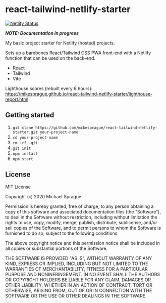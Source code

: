 # react-tailwind-netlify-starter

[![Netlify Status](https://api.netlify.com/api/v1/badges/538d34a9-928d-4e3a-813b-367e697aa6c1/deploy-status)](https://app.netlify.com/sites/react-tailwind-netlify-starter/deploys)

_**NOTE: Documentation in progress**_

My basic project starter for Netlify (hosted) projects.

Sets up a barebones React/Tailwind CSS PWA front-end with a Netlify function that can be used on the back-end.

- React
- Tailwind
- Vite

Lighthouse scores (rebuilt every 6 hours): <https://mikesprague.github.io/react-tailwind-netlify-starter/lighthouse-report.html>

## Getting started

1. `git clone https://github.com/mikesprague/react-tailwind-netlify-starter.git your-project-name`
1. `cd your-project-name`
1. `rm -rf .git`
1. `git init`
1. `npm install`
1. `npm start`

## License

MIT License

Copyright (c) 2020 Michael Sprague

Permission is hereby granted, free of charge, to any person obtaining a copy
of this software and associated documentation files (the "Software"), to deal
in the Software without restriction, including without limitation the rights
to use, copy, modify, merge, publish, distribute, sublicense, and/or sell
copies of the Software, and to permit persons to whom the Software is
furnished to do so, subject to the following conditions:

The above copyright notice and this permission notice shall be included in all
copies or substantial portions of the Software.

THE SOFTWARE IS PROVIDED "AS IS", WITHOUT WARRANTY OF ANY KIND, EXPRESS OR
IMPLIED, INCLUDING BUT NOT LIMITED TO THE WARRANTIES OF MERCHANTABILITY,
FITNESS FOR A PARTICULAR PURPOSE AND NONINFRINGEMENT. IN NO EVENT SHALL THE
AUTHORS OR COPYRIGHT HOLDERS BE LIABLE FOR ANY CLAIM, DAMAGES OR OTHER
LIABILITY, WHETHER IN AN ACTION OF CONTRACT, TORT OR OTHERWISE, ARISING FROM,
OUT OF OR IN CONNECTION WITH THE SOFTWARE OR THE USE OR OTHER DEALINGS IN THE
SOFTWARE.
